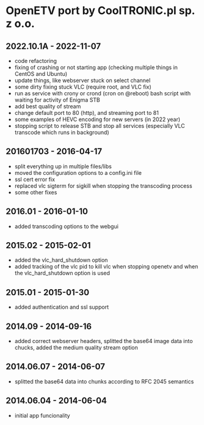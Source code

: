 # OpenETV port by CoolTRONIC.pl sp. z o.o.

## 2022.10.1A - 2022-11-07
- code refactoring
- fixing of crashing or not starting app (checking multiple things in CentOS and Ubuntu)
- update things, like webserver stuck on select channel
- some dirty fixing stuck VLC (require root, and VLC fix)
- run as service with crony or crond (cron on @reboot) bash script with waiting for activity of Enigma STB 
- add best quality of stream
- change default port to 80 (http), and streaming port to 81
- some examples of HEVC encoding for new servers (in 2022 year)
- stopping script to release STB and stop all services (especially VLC transcode which runs in background)
 
## 201601703 - 2016-04-17 
- split everything up in multiple files/libs
- moved the configuration options to a config.ini file
- ssl cert error fix
- replaced vlc sigterm for sigkill when stopping the transcoding process
- some other fixes

## 2016.01 - 2016-01-10
- added transcoding options to the webgui

## 2015.02 - 2015-02-01
- added the vlc_hard_shutdown option
- added tracking of the vlc pid to kill vlc when stopping openetv and when the vlc_hard_shutdown option is used

## 2015.01 - 2015-01-30
- added authentication and ssl support

## 2014.09 - 2014-09-16
- added correct webserver headers, splitted the base64 image data into chucks, added the medium quality stream option

## 2014.06.07 - 2014-06-07
- splitted the base64 data into chunks according to RFC 2045 semantics

## 2014.06.04 - 2014-06-04
- initial app funcionality
